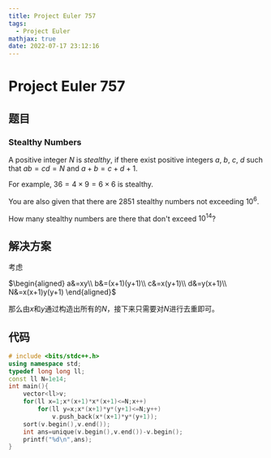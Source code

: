 ```yaml
---
title: Project Euler 757
tags:
  - Project Euler
mathjax: true
date: 2022-07-17 23:12:16
---
```


<escape><!-- more --></escape>

# Project Euler 757

## 题目

### Stealthy Numbers

A positive integer $N$ is *stealthy*, if there exist positive integers $a$, $b$, $c$, $d$ such that $ab = cd = N$ and $a+b = c+d+1$.

For example, $36 = 4\times 9 = 6\times 6$ is stealthy.

You are also given that there are 2851 stealthy numbers not exceeding $10^6$.

How many stealthy numbers  are there that don't exceed $10^{14}$?

## 解决方案

考虑

$\begin{aligned}
a&=xy\\
b&=(x+1)(y+1)\\
c&=x(y+1)\\
d&=y(x+1)\\
N&=x(x+1)y(y+1)
\end{aligned}$

那么由$x$和$y$通过构造出所有的$N$，接下来只需要对$N$进行去重即可。

## 代码

```C++
# include <bits/stdc++.h>
using namespace std;
typedef long long ll;
const ll N=1e14;
int main(){
    vector<ll>v;
    for(ll x=1;x*(x+1)*x*(x+1)<=N;x++)
        for(ll y=x;x*(x+1)*y*(y+1)<=N;y++)
            v.push_back(x*(x+1)*y*(y+1));
    sort(v.begin(),v.end());
    int ans=unique(v.begin(),v.end())-v.begin();
    printf("%d\n",ans);
}

```
